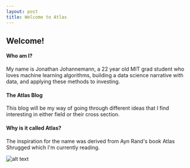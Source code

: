 ```yaml
---
layout: post
title: Welcome to Atlas
---
```


## Welcome!

#### Who am I?

My name is Jonathan Johannemann, a 22 year old MIT grad student who loves machine learning algorithms, building a data science narrative with data, and applying these methods to investing.

#### The Atlas Blog

This blog will be my way of going through different ideas that I find interesting in either field or their cross section.

#### Why is it called Atlas?

The inspiration for the name was derived from Ayn Rand's book Atlas Shrugged which I'm currently reading. 

![alt text](https://cascade.madmimi.com/promotion_images/0671/9376/original/Atlas_hardback__60910.1363218818.1280.1280.jpg?1473879499 "Atlas Shrugged")
